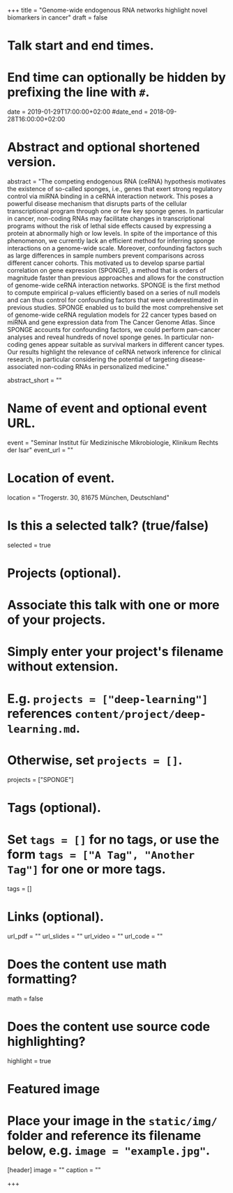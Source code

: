 +++
title = "Genome-wide endogenous RNA networks highlight novel biomarkers in cancer"
draft = false

# Talk start and end times.
#   End time can optionally be hidden by prefixing the line with `#`.
date = 2019-01-29T17:00:00+02:00
#date_end = 2018-09-28T16:00:00+02:00

# Abstract and optional shortened version.
abstract = "The competing endogenous RNA (ceRNA) hypothesis motivates the existence of so-called sponges, i.e., genes that exert strong regulatory control via miRNA binding in a ceRNA interaction network. This poses a powerful disease mechanism that disrupts parts of the cellular transcriptional program through one or few key sponge genes. In particular in cancer, non-coding RNAs may facilitate changes in transcriptional programs without the risk of lethal side effects caused by expressing a protein at abnormally high or low levels. In spite of the importance of this phenomenon, we currently lack an efficient method for inferring sponge interactions on a genome-wide scale. Moreover, confounding factors such as large differences in sample numbers prevent comparisons across different cancer cohorts. This motivated us to develop sparse partial correlation on gene expression (SPONGE), a method that is orders of magnitude faster than previous approaches and allows for the construction of genome-wide ceRNA interaction networks. SPONGE is the first method to compute empirical p-values efficiently based on a series of null models and can thus control for confounding factors that were underestimated in previous studies. SPONGE enabled us to build the most comprehensive set of genome-wide ceRNA regulation models for 22 cancer types based on miRNA and gene expression data from The Cancer Genome Atlas. Since SPONGE accounts for confounding factors, we could perform pan-cancer analyses and reveal hundreds of novel sponge genes. In particular non-coding genes appear suitable as survival markers in different cancer types. Our results highlight the relevance of ceRNA network inference for clinical research, in particular considering the potential of targeting disease-associated non-coding RNAs in personalized medicine."

abstract_short = ""

# Name of event and optional event URL.
event = "Seminar Institut für Medizinische Mikrobiologie, Klinikum Rechts der Isar"
event_url = ""

# Location of event.
location = "Trogerstr. 30, 81675 München, Deutschland"

# Is this a selected talk? (true/false)
selected = true

# Projects (optional).
#   Associate this talk with one or more of your projects.
#   Simply enter your project's filename without extension.
#   E.g. `projects = ["deep-learning"]` references `content/project/deep-learning.md`.
#   Otherwise, set `projects = []`.
projects = ["SPONGE"] 

# Tags (optional).
#   Set `tags = []` for no tags, or use the form `tags = ["A Tag", "Another Tag"]` for one or more tags.
tags = []

# Links (optional).
url_pdf = ""
url_slides = ""
url_video = ""
url_code = ""

# Does the content use math formatting?
math = false

# Does the content use source code highlighting?
highlight = true

# Featured image
# Place your image in the `static/img/` folder and reference its filename below, e.g. `image = "example.jpg"`.
[header]
image = ""
caption = ""

+++
